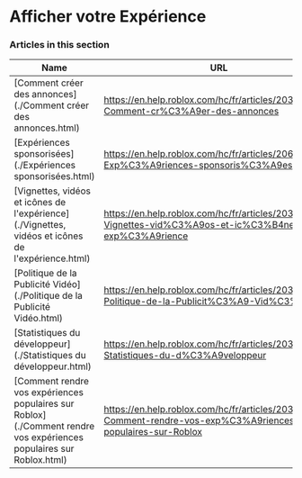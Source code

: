 # Afficher votre Expérience  
### Articles in this section
Name|URL
-|-
[Comment créer des annonces](./Comment créer des annonces.html) |https://en.help.roblox.com/hc/fr/articles/203313840-Comment-cr%C3%A9er-des-annonces
[Expériences sponsorisées](./Expériences sponsorisées.html) |https://en.help.roblox.com/hc/fr/articles/206455923-Exp%C3%A9riences-sponsoris%C3%A9es
[Vignettes, vidéos et icônes de l'expérience](./Vignettes, vidéos et icônes de l'expérience.html) |https://en.help.roblox.com/hc/fr/articles/203314060-Vignettes-vid%C3%A9os-et-ic%C3%B4nes-de-l-exp%C3%A9rience
[Politique de la Publicité Vidéo](./Politique de la Publicité Vidéo.html) |https://en.help.roblox.com/hc/fr/articles/203312520-Politique-de-la-Publicit%C3%A9-Vid%C3%A9o
[Statistiques du développeur](./Statistiques du développeur.html) |https://en.help.roblox.com/hc/fr/articles/203314110-Statistiques-du-d%C3%A9veloppeur
[Comment rendre vos expériences populaires sur Roblox](./Comment rendre vos expériences populaires sur Roblox.html) |https://en.help.roblox.com/hc/fr/articles/203313420-Comment-rendre-vos-exp%C3%A9riences-populaires-sur-Roblox